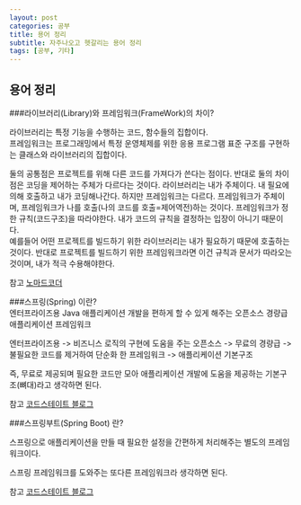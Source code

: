 ```yaml
---
layout: post
categories: 공부
title: 용어 정리
subtitle: 자주나오고 헷갈리는 용어 정리
tags: [공부, 기타]
---
```


## 용어 정리  


###라이브러리(Library)와 프레임워크(FrameWork)의 차이?

라이브러리는 특정 기능을 수행하는 코드, 함수들의 집합이다.  
프레임워크는 프로그래밍에서 특정 운영체제를 위한 응용 프로그램 표준 구조를 구현하는 클래스와 라이브러리의 집합이다.  

둘의 공통점은 프로젝트를 위해 다른 코드를 가져다가 쓴다는 점이다. 반대로 둘의 차이점은 코딩을 제어하는 주체가 다르다는 것이다. 라이브러리는 내가 주체이다. 내 필요에 의해 호출하고 내가 코딩해나간다. 하지만 프레임워크는 다르다. 프레임워크가 주체이며, 프레임워크가 나를 호출(나의 코드를 호출=제어역전)하는 것이다. 프레임워크가 정한 규칙(코드구조)을 따라야한다. 내가 코드의 규칙을 결정하는 입장이 아니기 때문이다.  
예를들어 어떤 프로젝트를 빌드하기 위한 라이브러리는 내가 필요하기 때문에 호출하는 것이다. 반대로 프로젝트를 빌드하기 위한 프레임워크라면 이건 규칙과 문서가 따라오는 것이며, 내가 적극 수용해야한다.

참고
[노마드코더][nomadCoders1]


###스프링(Spring) 이란?  
엔터프라이즈용 Java 애플리케이션 개발을 편하게 할 수 있게 해주는 오픈소스 경량급 애플리케이션 프레임워크

엔터프라이즈용 -> 비즈니스 로직의 구현에 도움을 주는
오픈소스 -> 무료의
경량급 -> 불필요한 코드를 제거하여 단순화 한
프레임워크 -> 애플리케이션 기본구조

즉, 무료로 제공되며 필요한 코드만 모아 애플리케이션 개발에 도움을 제공하는 기본구조(뼈대)라고 생각하면 된다.

참고
[코드스테이트 블로그][spring1]


###스프링부트(Spring Boot) 란?

스프링으로 애플리케이션을 만들 때 필요한 설정을 간편하게 처리해주는 별도의 프레임워크이다.

스프링 프레임워크를 도와주는 또다른 프레임워크라 생각하면 된다.

참고
[코드스테이트 블로그][spring1]



[nomadCoders1]:https://www.youtube.com/@nomadcoders
[spring1]: https://www.codestates.com/blog/content/%EC%8A%A4%ED%94%84%EB%A7%81-%EC%8A%A4%ED%94%84%EB%A7%81%EB%B6%80%ED%8A%B8
